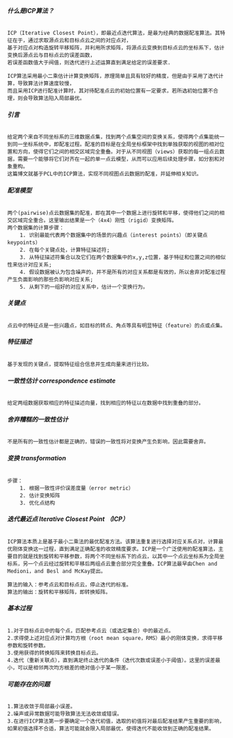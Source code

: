 ###### **什么是ICP算法？**

    ICP（Iterative Closest Point），即最近点迭代算法，是最为经典的数据配准算法。其特征在于，通过求取源点云和目标点云之间的对应点对，
    基于对应点对构造旋转平移矩阵，并利用所求矩阵，将源点云变换到目标点云的坐标系下，估计变换后源点云与目标点云的误差函数，
    若误差函数值大于阀值，则迭代进行上述运算直到满足给定的误差要求.

    ICP算法采用最小二乘估计计算变换矩阵，原理简单且具有较好的精度，但是由于采用了迭代计算，导致算法计算速度较慢，
    而且采用ICP进行配准计算时，其对待配准点云的初始位置有一定要求，若所选初始位置不合理，则会导致算法陷入局部最优。


###### **引言**
    给定两个来自不同坐标系的三维数据点集，找到两个点集空间的变换关系，使得两个点集能统一到同一坐标系统中，即配准过程。配准的目标是在全局坐标框架中找到单独获取的视图的相对位置和方向，使得它们之间的相交区域完全重叠。对于从不同视图（views）获取的每一组点云数据，需要一个能够将它们对齐在一起的单一点云模型，从而可以应用后续处理步骤，如分割和对象重构。
    这篇博文就基于PCL中的ICP算法，实现不同视图点云数据的配准，并延伸相关知识。



###### **配准模型**
    两个(pairwise)点云数据集的配准，即在其中一个数据上进行旋转和平移，使得他们之间的相交区域完全重合。这里输出结果是一个（4x4）刚性（rigid）变换矩阵。
    两个数据集的计算步骤：
        1. 识别最能代表两个数据集中的场景的兴趣点（interest points）（即关键点 keypoints）
        2. 在每个关键点处，计算特征描述符;
        3. 从特征描述符集合以及它们在两个数据集中的x,y,z位置，基于特征和位置之间的相似性来估计对应关系;
        4. 假设数据被认为包含噪声的，并不是所有的对应关系都是有效的，所以舍弃对配准过程产生负面影响的那些负影响对应关系;
        5. 从剩下的一组好的对应关系中，估计一个变换行为。



###### **关键点**
    点云中的特征点是一些兴趣点，如目标的转点、角点等具有明显特征（feature）的点或点集。



###### **特征描述**
    基于发现的关键点，提取特征组合信息并生成向量来进行比较。


###### **一致性估计 correspondence estimate**
    给定两组数据获取相应的特征描述向量，找到相应的特征以在数据中找到重叠的部分。


###### **舍弃糟糕的一致性估计**
    不是所有的一致性估计都是正确的，错误的一致性将对变换产生负影响，因此需要舍弃。


###### **变换 transformation**
    步骤：
        1. 根据一致性评价误差度量（error metric）
        2. 估计变换矩阵
        3. 优化点结构



###### **迭代最近点 Iterative Closest Point （ICP）**
    ICP算法本质上是基于最小二乘法的最优配准方法。该算法重复进行选择对应关系点对，计算最优刚体变换这一过程，直到满足正确配准的收敛精度要求。ICP是一个广泛使用的配准算法，主要目的就是找到旋转和平移参数，将两个不同坐标系下的点云，以其中一个点云坐标系为全局坐标系，另一个点云经过旋转和平移后两组点云重合部分完全重叠。ICP算法最早由Chen and Medioni，and Besl and McKay提出。

    算法的输入：参考点云和目标点云，停止迭代的标准。
    算法的输出：旋转和平移矩阵，即转换矩阵。




###### **基本过程**
    1.对于目标点云中的每个点，匹配参考点云（或选定集合）中的最近点。
    2.求得使上述对应点对计算均方根（root mean square，RMS）最小的刚体变换，求得平移参数和旋转参数。
    3.使用获得的转换矩阵来转换目标点云。
    4.迭代（重新关联点），直到满足终止迭代的条件（迭代次数或误差小于阈值）。这里的误差最小，可以是相邻两次均方根差的绝对值小于某一限差。



###### **可能存在的问题**
    1.算法收敛于局部最小误差。
    2.噪声或异常数据可能导致算法无法收敛或错误。
    3.在进行ICP算法第一步要确定一个迭代初值，选取的初值将对最后配准结果产生重要的影响，如果初值选择不合适，算法可能就会限入局部最优，使得迭代不能收敛到正确的配准结果。















